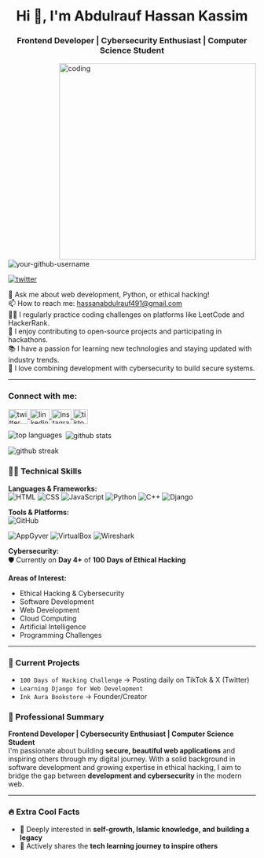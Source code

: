 
<h1 align="center">Hi 👋, I'm Abdulrauf Hassan Kassim</h1>
<h3 align="center">Frontend Developer | Cybersecurity Enthusiast | Computer Science Student</h3>

<img align="right" alt="coding" width="400" src="https://images.pexels.com/photos/5475809/pexels-photo-5475809.jpeg">

<p align="left">
  <img src="https://komarev.com/ghpvc/?username=your-github-username&label=Profile%20views&color=0e75b6&style=flat" alt="your-github-username" />
</p>

<p align="left">
  <a href="https://twitter.com/Sibiyanupdurauf" target="blank">
    <img src="https://img.shields.io/twitter/follow/Sibiyanupdurauf?logo=twitter&style=for-the-badge" alt="twitter" />
  </a>
</p>

💬 Ask me about web development, Python, or ethical hacking!  
📫 How to reach me: hassanabdulrauf491@gmail.com  
👨‍💻 I regularly practice coding challenges on platforms like LeetCode and HackerRank.  
🌟 I enjoy contributing to open-source projects and participating in hackathons.  
📚 I have a passion for learning new technologies and staying updated with industry trends.  
🎯 I love combining development with cybersecurity to build secure systems.

---

<h3 align="left">Connect with me:</h3>
<p align="left">
  <a href="https://twitter.com/Sibiyanupdurauf" target="blank">
    <img align="center" src="https://raw.githubusercontent.com/rahuldkjain/github-profile-readme-generator/master/src/images/icons/Social/twitter.svg" alt="twitter" height="30" width="40" />
  </a>
  <a href="https://www.linkedin.com/in/abdulrauf-hassan-kassim-436943328" target="blank">
    <img align="center" src="https://raw.githubusercontent.com/rahuldkjain/github-profile-readme-generator/master/src/images/icons/Social/linked-in-alt.svg" alt="linkedin" height="30" width="40" />
  </a>
  <a href="https://instagram.com/sibiyan_essence" target="blank">
    <img align="center" src="https://raw.githubusercontent.com/rahuldkjain/github-profile-readme-generator/master/src/images/icons/Social/instagram.svg" alt="instagram" height="30" width="40" />
  </a>
  <a href="https://tiktok.com/@sibiyan_1948" target="blank">
    <img align="center" src="https://cdn-icons-png.flaticon.com/512/3046/3046122.png" alt="tiktok" height="30" width="30" />
  </a>
</p>

<p>
  <img align="left" src="https://github-readme-stats.vercel.app/api/top-langs?username=your-github-username&show_icons=true&locale=en&layout=compact" alt="top languages" />
</p>
<p>&nbsp;<img align="center" src="https://github-readme-stats.vercel.app/api?username=your-github-username&show_icons=true&locale=en" alt="github stats" /></p>
<p><img align="center" src="https://github-readme-streak-stats.herokuapp.com/?user=your-github-username&" alt="github streak" /></p>

### 👨‍💻 Technical Skills

**Languages & Frameworks:**  
![HTML](https://img.shields.io/badge/HTML5-E34F26?style=flat&logo=html5&logoColor=white)
![CSS](https://img.shields.io/badge/CSS3-1572B6?style=flat&logo=css3&logoColor=white)
![JavaScript](https://img.shields.io/badge/JavaScript-F7DF1E?style=flat&logo=javascript&logoColor=black)
![Python](https://img.shields.io/badge/Python-3776AB?style=flat&logo=python&logoColor=white)
![C++](https://img.shields.io/badge/C++-00599C?style=flat&logo=c%2B%2B&logoColor=white)
![Django](https://img.shields.io/badge/Django-092E20?style=flat&logo=django&logoColor=white)

**Tools & Platforms:**  
![GitHub](https://img.shields.io/badge/GitHub-100000?style=flat&logo=github&logoColor=white)

![AppGyver](https://img.shields.io/badge/AppGyver-0076A8?style=flat&logo=data%3Aimage%2Fsvg%2Bxml;base64,...)
![VirtualBox](https://img.shields.io/badge/VirtualBox-183A61?style=flat&logo=virtualbox&logoColor=white)
![Wireshark](https://img.shields.io/badge/Wireshark-1679A7?style=flat&logo=wireshark&logoColor=white)

**Cybersecurity:**  
🛡️ Currently on **Day 4+** of **100 Days of Ethical Hacking**

**Areas of Interest:**  
- Ethical Hacking & Cybersecurity  
- Software Development  
- Web Development  
- Cloud Computing  
- Artificial Intelligence  
- Programming Challenges  

---

### 🚀 Current Projects

- `100 Days of Hacking Challenge` → Posting daily on TikTok & X (Twitter)  
- `Learning Django for Web Development`  
- `Ink Aura Bookstore` → Founder/Creator   


### 💼 Professional Summary

**Frontend Developer | Cybersecurity Enthusiast | Computer Science Student**  
I'm passionate about building **secure, beautiful web applications** and inspiring others through my digital journey. With a solid background in software development and growing expertise in ethical hacking, I aim to bridge the gap between **development and cybersecurity** in the modern web.

---

### 🔥 Extra Cool Facts

- 💭 Deeply interested in **self-growth, Islamic knowledge, and building a legacy**  
- 📲 Actively shares the **tech learning journey to inspire others**  
